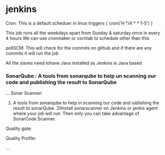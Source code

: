 # jenkins

Cron: This is a default scheduer in linux
triggers { cron('H */4 * * 1-5') }

This job runs all the weekdays apart from Sunday & saturday once in every 4 hours
We can use cronmaker or corntab to schedule other than this

pollSCM: This will check for the commits on github and if there are any commits it will run the job

All the slaves need tohave Java installed as Jenkins is Java based

### SonarQube : A tools from sonarqube to help un scanning our code and publishing the result to SonarQube

...
Sonar Scanner:
1) A tools from sonarqube to help in scanning our code and iublishing the result to sonarQube. 
2)Install sonarscanner on Jenkins or jenkis agent where your job will run. Then only you can take advantage of SonarCode Scanner.

Quality gate:

Quality Profile:

...